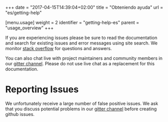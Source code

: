 +++
date = "2017-04-15T14:39:04+02:00"
title = "Obteniendo ayuda"
url = "es/getting-help"

[menu.usage]
  weight = 2
  identifier = "getting-help-es"
  parent = "usage_overview"
+++

If you are experiencing issues please be sure to read the documentation and search for existing issues and error messages using site search. We monitor [stack overflow](http://stackoverflow.com/questions/tagged/drone.io) for questions and answers.

You can also chat live with project maintainers and community members in our [gitter channel](gitter.im/drone/drone). Please do not use live chat as a replacement for this documentation.

# Reporting Issues

We unfortunately receive a large number of false positive issues. We ask that you discuss potential problems in our [gitter channel](gitter.im/drone/drone) before creating github issues.
